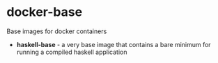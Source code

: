 # docker-base
Base images for docker containers

- **haskell-base** - a very base image that contains a bare minimum for running a compiled haskell application
